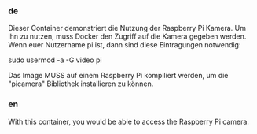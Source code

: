 ### de
Dieser Container demonstriert die Nutzung der Raspberry Pi Kamera.
Um ihn zu nutzen, muss Docker den Zugriff auf die Kamera gegeben werden.
Wenn euer Nutzername pi ist, dann sind diese Eintragungen notwendig:

sudo usermod -a -G video pi


Das Image MUSS auf einem Raspberry Pi kompiliert werden,
um die "picamera" Bibliothek installieren zu können.



### en
With this container, you would be able to access the Raspberry Pi camera.








